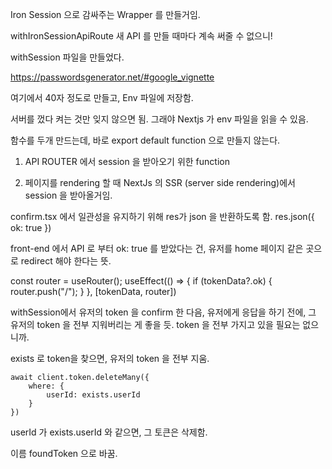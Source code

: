 Iron Session 으로 감싸주는 Wrapper 를 만들거임.

withIronSessionApiRoute
새 API 를 만들 때마다 계속 써줄 수 없으니!

withSession 파일을 만들었다.

https://passwordsgenerator.net/#google_vignette

여기에서 40자 정도로 만들고,
Env 파일에 저장함.

서버를 껐다 켜는 것만 잊지 않으면 됨.
그래야 Nextjs 가 env 파일을 읽을 수 있음.

함수를 두개 만드는데,
바로 export default function 으로 만들지 않는다.

1. API ROUTER 에서 session 을 받아오기 위한 function

2. 페이지를 rendering 할 때 NextJs 의 SSR (server side rendering)에서 session 을 받아올거임.

confirm.tsx 에서
일관성을 유지하기 위해 res가 json 을 반환하도록 함.
res.json({ ok: true })

front-end 에서 API 로 부터 ok: true 를 받았다는 건,
유저를 home 페이지 같은 곳으로 redirect 해야 한다는 뜻.

const router = useRouter();
useEffect(() => {
if (tokenData?.ok) {
router.push("/");
}
}, [tokenData, router])

withSession에서 유저의 token 을 confirm 한 다음,
유저에게 응답을 하기 전에,
그 유저의 token 을 전부 지워버리는 게 좋을 듯.
token 을 전부 가지고 있을 필요는 없으니까.

exists 로 token을 찾으면, 유저의 token 을 전부 지움.

    await client.token.deleteMany({
        where: {
            userId: exists.userId
        }
    })

userId 가 exists.userId 와 같으면, 그 토큰은 삭제함.

이름 foundToken 으로 바꿈.
